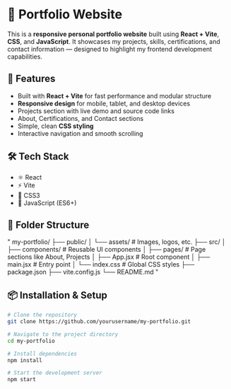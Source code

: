 # 💼 Portfolio Website

This is a **responsive personal portfolio website** built using **React + Vite**, **CSS**, and **JavaScript**. It showcases my projects, skills, certifications, and contact information — designed to highlight my frontend development capabilities.

## 🚀 Features

- Built with **React + Vite** for fast performance and modular structure
- **Responsive design** for mobile, tablet, and desktop devices
- Projects section with live demo and source code links
- About, Certifications, and Contact sections
- Simple, clean **CSS styling**
- Interactive navigation and smooth scrolling

## 🛠️ Tech Stack

- ⚛️ React
- ⚡ Vite
- 🎨 CSS3
- 🧠 JavaScript (ES6+)

## 📁 Folder Structure
"
my-portfolio/
├── public/
│ └── assets/ # Images, logos, etc.
├── src/
│ ├── components/ # Reusable UI components
│ ├── pages/ # Page sections like About, Projects
│ ├── App.jsx # Root component
│ ├── main.jsx # Entry point
│ └── index.css # Global CSS styles
├── package.json
├── vite.config.js
└── README.md
"


## 📦 Installation & Setup

```bash
# Clone the repository
git clone https://github.com/yourusername/my-portfolio.git

# Navigate to the project directory
cd my-portfolio

# Install dependencies
npm install

# Start the development server
npm start
